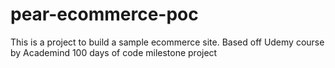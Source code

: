 # pear-ecommerce-poc

This is a project to build a sample ecommerce site. Based off Udemy course by Academind 100 days of code milestone project
